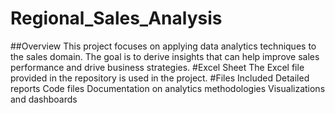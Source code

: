 # Regional_Sales_Analysis
##Overview
This project focuses on applying data analytics techniques to the sales domain. The goal is to derive insights that can help improve sales performance and drive business strategies.
#Excel Sheet
The Excel file provided in the repository is used in the project.
#Files Included
Detailed reports
Code files
Documentation on analytics methodologies
Visualizations and dashboards
